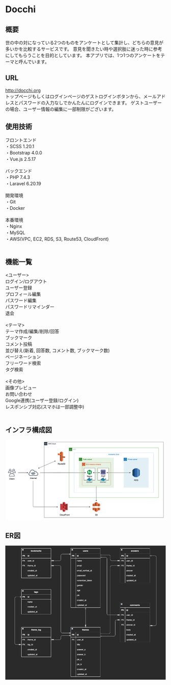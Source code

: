 # Docchi

## 概要
世の中の対になっている2つのものをアンケートとして集計し、どちらの意見が多いかを比較するサービスです。
意見を聞きたい時や選択肢に迷った時に参考にしてもらうことを目的としています。
本アプリでは、1つ1つのアンケートをテーマと呼んでいます。

## URL
http://docchi.org<br>
トップページもしくはログインページのゲストログインボタンから、メールアドレスとパスワードの入力なしでかんたんにログインできます。
ゲストユーザーの場合、ユーザー情報の編集に一部制限がございます。

## 使用技術
フロントエンド<br>
・SCSS 1.20.1<br>
・Bootstrap 4.0.0<br>
・Vue.js 2.5.17<br>
<br>
バックエンド<br>
・PHP 7.4.3<br>
・Laravel 6.20.19<br>
<br>
開発環境<br>
・Git<br>
・Docker<br>
<br>
本番環境<br>
・Nginx<br>
・MySQL<br>
・AWS(VPC, EC2, RDS, S3, Route53, CloudFront)<br>
<br>
## 機能一覧
<ユーザー><br>
ログイン/ログアウト<br>
ユーザー登録<br>
プロフィール編集<br>
パスワード編集<br>
パスワードリマインダー<br>
退会<br>
<br>
<テーマ><br>
テーマ作成/編集/削除/回答<br>
ブックマーク<br>
コメント投稿<br>
並び替え(新着, 回答数, コメント数, ブックマーク数)<br>
ページネーション<br>
フリーワード検索<br>
タグ検索<br>
<br>
<その他><br>
画像プレビュー<br>
お問い合わせ<br>
Google連携(ユーザー登録/ログイン)<br>
レスポンシブ対応(スマホは一部調整中)<br>
<br>
## インフラ構成図
<img src="public/images/aws_infra.png">

## ER図
<img src="public/images/er_diagram.png">
